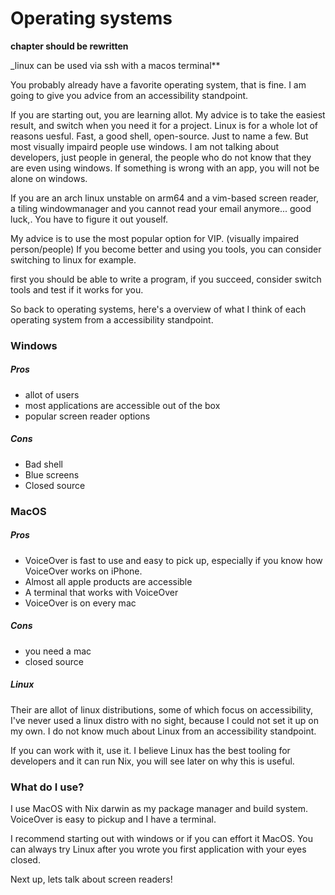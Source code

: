 # Operating systems

**chapter should be rewritten**

_linux can be used via ssh with a macos terminal**

You probably already have a favorite operating system, that is fine. 
I am going to give you advice from an accessibility standpoint.

If you are starting out, you are learning allot. My advice is to take the easiest result, and switch when you need it for a project.
Linux is for a whole lot of reasons uesful. Fast, a good shell, open-source. Just to name a few.
But most visually impaird people use windows. I am not talking about developers, just people in general, the people who do not know that they are even using windows.
If something is wrong with an app, you will not be alone on windows.

If you are an arch linux unstable on arm64 and a vim-based screen reader, a tiling windowmanager and you cannot read your email anymore... good luck,. You have to figure it out youself.

My advice is to use the most popular option for VIP. (visually impaired person/people)
If you become better and using you tools, you can consider switching to linux for example.

first you should be able to write a program, if you succeed, consider switch tools and test if it works for you.

So back to operating systems, here's a overview of what I think of each operating system from a accessibility standpoint.


### Windows

##### Pros

- allot of users
- most applications are accessible out of the box
- popular screen reader options

##### Cons

- Bad shell
- Blue screens
- Closed source


### MacOS

##### Pros

- VoiceOver is fast to use and easy to pick up, especially if you  know how VoiceOver works on iPhone.
- Almost all apple products are accessible
- A terminal that works with VoiceOver
- VoiceOver is on every mac


##### Cons

- you need a mac
- closed source

##### Linux

Their are allot of linux distributions, some of which focus on accessibility, I've never used a linux distro with no sight, because I could not set it up on my own.
I do not know much about Linux from an accessibility standpoint.

If you can work with it, use it. 
I believe Linux has the best tooling for developers and it can run Nix, you will see later on why this is useful.


### What do I use?

I use MacOS with Nix darwin as my package manager and build system.
VoiceOver is easy to pickup and I have a terminal.

I recommend starting out with windows or if you can effort it MacOS.
You can always try Linux after you wrote you first application with your eyes closed.


Next up, lets talk about screen readers!

